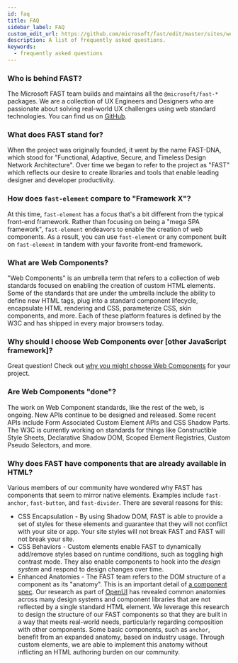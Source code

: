 ```yaml
---
id: faq
title: FAQ
sidebar_label: FAQ
custom_edit_url: https://github.com/microsoft/fast/edit/master/sites/website/src/docs/resources/faq.md
description: A list of frequently asked questions.
keywords:
  - frequently asked questions
---
```


### Who is behind FAST?

The Microsoft FAST team builds and maintains all the `@microsoft/fast-*` packages. We are a collection of UX Engineers and Designers who are passionate about solving real-world UX challenges using web standard technologies. You can find us on [GitHub](https://github.com/microsoft/fast).

### What does FAST stand for?

When the project was originally founded, it went by the name FAST-DNA, which stood for "Functional, Adaptive, Secure, and Timeless Design Network Architecture". Over time we began to refer to the project as "FAST" which reflects our desire to create libraries and tools that enable leading designer and developer productivity.

### How does `fast-element` compare to "Framework X"?

At this time, `fast-element` has a focus that's a bit different from the typical front-end framework. Rather than focusing on being a "mega SPA framework", `fast-element` endeavors to enable the creation of web components. As a result, you can use `fast-element` or any component built on `fast-element` in tandem with your favorite front-end framework.

### What are Web Components?

"Web Components" is an umbrella term that refers to a collection of web standards focused on enabling the creation of custom HTML elements. Some of the standards that are under the umbrella include the ability to define new HTML tags, plug into a standard component lifecycle, encapsulate HTML rendering and CSS, parameterize CSS, skin components, and more. Each of these platform features is defined by the W3C and has shipped in every major browsers today.

### Why should I choose Web Components over [other JavaScript framework]?
Great question! Check out [why you might choose Web Components](/docs/resources/why-web-components) for your project.

### Are Web Components "done"?

The work on Web Component standards, like the rest of the web, is ongoing. New APIs continue to be designed and released. Some recent APIs include Form Associated Custom Element APIs and CSS Shadow Parts. The W3C is currently working on standards for things like Constructible Style Sheets, Declarative Shadow DOM, Scoped Element Registries, Custom Pseudo Selectors, and more.

### Why does FAST have components that are already available in HTML?

Various members of our community have wondered why FAST has components that seem to mirror native elements. Examples include `fast-anchor`, `fast-button`, and `fast-divider`. There are several reasons for this:
* CSS Encapsulation - By using Shadow DOM, FAST is able to provide a set of styles for these elements and guarantee that they will not conflict with your site or app. Your site styles will not break FAST and FAST will not break your site.
* CSS Behaviors - Custom elements enable FAST to dynamically add/remove styles based on runtime conditions, such as toggling high contrast mode. They also enable components to hook into the *design system* and respond to design changes over time.
* Enhanced Anatomies - The FAST team refers to the DOM structure of a component as its "anatomy". This is an important detail of [a component spec](https://github.com/microsoft/fast/tree/master/specs). Our research as part of [OpenUI](https://open-ui.org/) has revealed common anatomies across many design systems and component libraries that are not reflected by a single standard HTML element. We leverage this research to design the structure of our FAST components so that they are built in a way that meets real-world needs, particularly regarding composition with other components. Some basic components, such as `anchor`, benefit from an expanded anatomy, based on industry usage. Through custom elements, we are able to implement this anatomy without inflicting an HTML authoring burden on our community.
